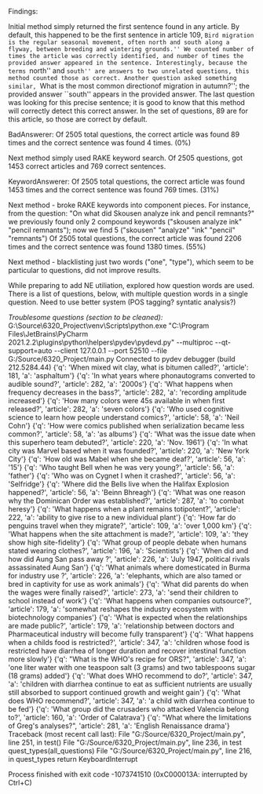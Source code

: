 Findings:

Initial method simply returned the first sentence found in any article. By default, this happened to be the first sentence in article 109, ``Bird migration is the regular seasonal movement, often north and south along a flyway, between breeding and wintering grounds.'' We counted number of times the article was correctly identified, and number of times the provided answer appeared in the sentence. Interestingly, because the terms ``north'' and ``south'' are answers to two unrelated questions, this method counted those as correct. Another question asked something similar, ``What is the most common directionof migration in autumn?''; the provided answer ``south'' appears in the provided answer. The last question was looking for this precise sentence; it is good to know that this method will correctly detect this correct answer. In the set of questions, 89 are for this article, so those are correct by default.

BadAnswerer: Of 2505 total questions, the correct article was found 89 times and the correct sentence was found 4 times. (0%)

Next method simply used RAKE keyword search. Of 2505 questions, got 1453 correct articles and 769 correct sentences.

KeywordAnswerer: Of 2505 total questions, the correct article was found 1453 times and the correct sentence was found 769 times. (31%)

Next method - broke RAKE keywords into component pieces. For instance, from the question: "On what did Skousen analyze ink and pencil remnants?" we previously found only 2 compound keywords ("skousen analyze ink" "pencil remnants"); now we find 5 ("skousen" "analyze" "ink" "pencil" "remnants")
Of 2505 total questions, the correct article was found 2206 times and the correct sentence was found 1380 times. (55%)

Next method - blacklisting just two words ("one", "type"), which seem to be particular to questions, did not improve results.

While preparing to add NE utiliation, explored how question words are used. There is a list of questions, below, with multiple question words in a single question. Need to use better system (POS tagging? syntatic analysis?)



*Troublesome questions (section to be cleaned):*
G:\Source\6320_Project\venv\Scripts\python.exe "C:\Program Files\JetBrains\PyCharm 2021.2.2\plugins\python\helpers\pydev\pydevd.py" --multiproc --qt-support=auto --client 127.0.0.1 --port 52510 --file G:/Source/6320_Project/main.py
Connected to pydev debugger (build 212.5284.44)
{'q': 'When mixed wit clay, what is bitumen called?', 'article': 181, 'a': 'asphaltum'}
{'q': 'In what years where phonautograms converted to audible sound?', 'article': 282, 'a': '2000s'}
{'q': 'What happens when frequency decreases in the bass?', 'article': 282, 'a': 'recording amplitude increased'}
{'q': 'How many colors were 45s available in when first released?', 'article': 282, 'a': 'seven colors'}
{'q': 'Who used cognitive science to learn how people understand comics?', 'article': 58, 'a': 'Neil Cohn'}
{'q': 'How were comics published when serialization became less common?', 'article': 58, 'a': 'as albums'}
{'q': 'What was the issue date when this superhero team debuted?', 'article': 220, 'a': 'Nov. 1961'}
{'q': 'In what city was Marvel based when it was founded?', 'article': 220, 'a': 'New York City'}
{'q': 'How old was Mabel when she became deaf?', 'article': 56, 'a': '15'}
{'q': 'Who taught Bell when he was very young?', 'article': 56, 'a': 'father'}
{'q': 'Who was on Cygnet I when it crashed?', 'article': 56, 'a': 'Selfridge'}
{'q': 'Where did the Bells live when the Halifax Explosion happened?', 'article': 56, 'a': 'Beinn Bhreagh'}
{'q': 'What was one reason why the Dominican Order was established?', 'article': 287, 'a': 'to combat heresy'}
{'q': 'What happens when a plant remains totipotent?', 'article': 222, 'a': 'ability to give rise to a new individual plant'}
{'q': 'How far do penguins travel when they migrate?', 'article': 109, 'a': 'over 1,000 km'}
{'q': 'What happens when the site attachment is made?', 'article': 109, 'a': 'they show high site-fidelity'}
{'q': 'What group of people debate when humans stated wearing clothes?', 'article': 196, 'a': 'Scientists'}
{'q': 'When did and how did Aung San pass away ?', 'article': 226, 'a': 'July 1947, political rivals assassinated Aung San'}
{'q': 'What animals where domesticated in Burma for industry use ?', 'article': 226, 'a': 'elephants, which are also tamed or bred in captivity for use as work animals'}
{'q': 'What did parents do when the wages were finally raised?', 'article': 273, 'a': 'send their children to school instead of work'}
{'q': 'What happens when companies outsource?', 'article': 179, 'a': 'somewhat reshapes the industry ecosystem with biotechnology companies'}
{'q': 'What is expected when the relationships are made public?', 'article': 179, 'a': 'relationship between doctors and Pharmaceutical industry will become fully transparent'}
{'q': 'What happens when a childs food is restricted?', 'article': 347, 'a': 'children whose food is restricted have diarrhea of longer duration and recover intestinal function more slowly'}
{'q': "What is the WHO's recipe for ORS?", 'article': 347, 'a': 'one liter water with one teaspoon salt (3 grams) and two tablespoons sugar (18 grams) added'}
{'q': 'What does WHO recommend to do?', 'article': 347, 'a': 'children with diarrhea continue to eat as sufficient nutrients are usually still absorbed to support continued growth and weight gain'}
{'q': 'What does WHO recommend?', 'article': 347, 'a': 'a child with diarrhea continue to be fed'}
{'q': 'What group did the crusaders who attacked Valencia belong to?', 'article': 160, 'a': 'Order of Calatrava'}
{'q': "What where the limitations of Greg's analyses?", 'article': 281, 'a': 'English Renaissance drama'}
Traceback (most recent call last):
  File "G:/Source/6320_Project/main.py", line 251, in <module>
    test()
  File "G:/Source/6320_Project/main.py", line 236, in test
    quest_types(all_questions)
  File "G:/Source/6320_Project/main.py", line 216, in quest_types
    return
KeyboardInterrupt

Process finished with exit code -1073741510 (0xC000013A: interrupted by Ctrl+C)
